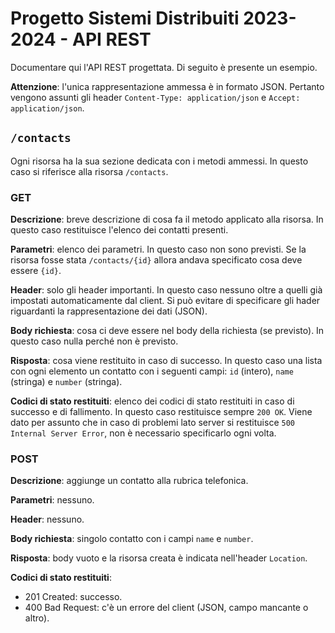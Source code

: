 # Progetto Sistemi Distribuiti 2023-2024 - API REST

Documentare qui l'API REST progettata. Di seguito è presente un esempio.

**Attenzione**: l'unica rappresentazione ammessa è in formato JSON. Pertanto
vengono assunti gli header `Content-Type: application/json` e `Accept:
application/json`.

## `/contacts`

Ogni risorsa ha la sua sezione dedicata con i metodi ammessi. In questo caso si
riferisce alla risorsa `/contacts`.

### GET

**Descrizione**: breve descrizione di cosa fa il metodo applicato alla risorsa.
In questo caso restituisce l'elenco dei contatti presenti.

**Parametri**: elenco dei parametri. In questo caso non sono previsti. Se la
risorsa fosse stata `/contacts/{id}` allora andava specificato cosa deve essere
`{id}`.

**Header**: solo gli header importanti. In questo caso nessuno oltre a quelli
già impostati automaticamente dal client. Si può evitare di specificare gli
hader riguardanti la rappresentazione dei dati (JSON).

**Body richiesta**: cosa ci deve essere nel body della richiesta (se previsto).
In questo caso nulla perché non è previsto.

**Risposta**: cosa viene restituito in caso di successo. In questo caso una
lista con ogni elemento un contatto con i seguenti campi: `id` (intero), `name`
(stringa) e `number` (stringa).

**Codici di stato restituiti**: elenco dei codici di stato restituiti in caso di
successo e di fallimento. In questo caso restituisce sempre `200 OK`. Viene dato
per assunto che in caso di problemi lato server si restituisce `500 Internal
Server Error`, non è necessario specificarlo ogni volta.

### POST

**Descrizione**: aggiunge un contatto alla rubrica telefonica.

**Parametri**: nessuno.

**Header**: nessuno.

**Body richiesta**: singolo contatto con i campi `name` e `number`.

**Risposta**: body vuoto e la risorsa creata è indicata nell'header `Location`.

**Codici di stato restituiti**:

* 201 Created: successo.
* 400 Bad Request: c'è un errore del client (JSON, campo mancante o altro).